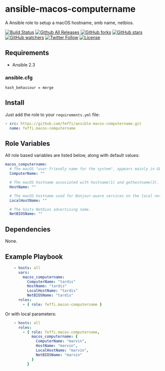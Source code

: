 # ansible-macos-computername
A Ansible role to setup a macOS hostname, smb name, netbios.

[![Build Status](https://img.shields.io/travis/feffi/ansible-macos-computername.svg)](https://travis-ci.org/feffi/ansible-macos-computername) [![Github All Releases](https://img.shields.io/github/downloads/feffi/ansible-macos-computername/total.svg)](https://github.com/feffi/ansible-macos-computername) [![GitHub forks](https://img.shields.io/github/forks/feffi/ansible-macos-computername.svg?style=social&label=Fork)](https://github.com/feffi/ansible-macos-computername) [![GitHub stars](https://img.shields.io/github/stars/feffi/ansible-macos-computername.svg?style=social&label=Star)](https://github.com/feffi/ansible-macos-computername) [![GitHub watchers](https://img.shields.io/github/watchers/feffi/ansible-macos-computername.svg?style=social&label=Watch)](https://github.com/feffi/ansible-macos-computername) [![Twitter Follow](https://img.shields.io/twitter/follow/feffi1.svg?style=social&label=Follow)](https://twitter.com/feffi1) [![License](http://img.shields.io/:license-mit-blue.svg)](https://github.com/feffi/ansible-macos-computername/blob/master/LICENSE)

## Requirements
- Ansible 2.3

### ansible.cfg
```
hash_behaviour = merge
```

## Install
Just add the role to your ``requirements.yml`` file:
```yaml
- src: https://github.com/feffi/ansible-macos-computername.git
  name: feffi.macos-computername
```

## Role Variables
All role based variables are listed below, along with default values:

```yaml
macos_computername:
  # The macOS "user-friendly name for the system", appears mainly in GUI.
  ComputerName: ""

  # The macOS hostname associated with hostname(1) and gethostname(3).
  HostName: ""

  # The macOS hostname used for Bonjour-aware services on the local network.
  LocalHostName: ""

  # The hosts Netbios advertising name.
  NetBIOSName: ""
```

## Dependencies
None.

## Example Playbook

```yaml
    - hosts: all
      vars:
        macos_computername:
          ComputerName: "tardis"
          HostName: "tardis"
          LocalHostName: "tardis"
          NetBIOSName: "tardis"
      roles:
        - { role: feffi.macos-computername }
```
Or with local parameters:

```yaml
    - hosts: all
      roles:
        - { role: feffi.macos-computername,
            macos_computername: {
              ComputerName: "marvin",
              HostName: "marvin",
              LocalHostName: "marvin",
              NetBIOSName: "marvin"
            }
          }
```
